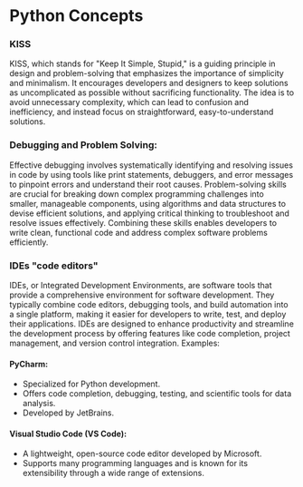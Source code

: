 # Python Concepts

### KISS
KISS, which stands for "Keep It Simple, Stupid," is a guiding principle in design and problem-solving that emphasizes the importance of simplicity and minimalism. It encourages developers and designers to keep solutions as uncomplicated as possible without sacrificing functionality. The idea is to avoid unnecessary complexity, which can lead to confusion and inefficiency, and instead focus on straightforward, easy-to-understand solutions.

### Debugging and Problem Solving:
Effective debugging involves systematically identifying and resolving issues in code by using tools like print statements, debuggers, and error messages to pinpoint errors and understand their root causes. Problem-solving skills are crucial for breaking down complex programming challenges into smaller, manageable components, using algorithms and data structures to devise efficient solutions, and applying critical thinking to troubleshoot and resolve issues effectively. Combining these skills enables developers to write clean, functional code and address complex software problems efficiently.

### IDEs "code editors"
IDEs, or Integrated Development Environments, are software tools that provide a comprehensive environment for software development. They typically combine code editors, debugging tools, and build automation into a single platform, making it easier for developers to write, test, and deploy their applications. IDEs are designed to enhance productivity and streamline the development process by offering features like code completion, project management, and version control integration.
Examples: 
#### PyCharm:
* Specialized for Python development.
* Offers code completion, debugging, testing, and scientific tools for data analysis.
* Developed by JetBrains.

#### Visual Studio Code (VS Code):
* A lightweight, open-source code editor developed by Microsoft.
* Supports many programming languages and is known for its extensibility through a wide range of extensions.
